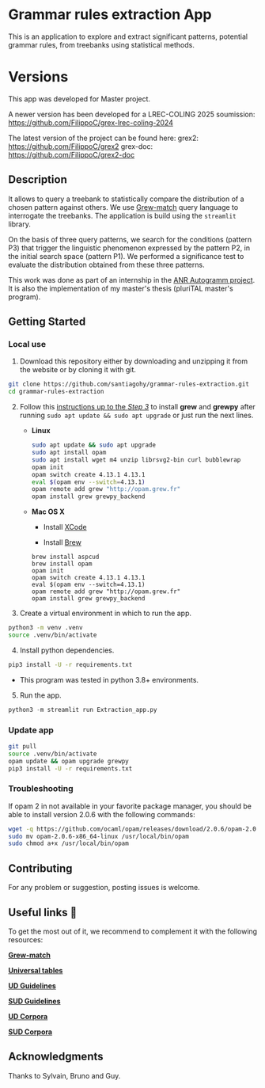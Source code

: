 # Grammar rules extraction App

This is an application to explore and extract significant patterns, potential grammar rules, from treebanks using statistical methods.

# Versions

This app was developed for Master project.

A newer version has been developed for a LREC-COLING 2025 soumission:
https://github.com/FilippoC/grex-lrec-coling-2024

The latest version of the project can be found here:
grex2: https://github.com/FilippoC/grex2
grex-doc: https://github.com/FilippoC/grex2-doc

## Description

It allows to query a treebank to statistically compare the distribution of a chosen pattern against others. 
We use [Grew-match](http://match.grew.fr/) query language to interrogate the treebanks. 
The application is build using the `streamlit` library. 

On the basis of three query patterns, we search for the conditions (pattern P3) that trigger the linguistic phenomenon expressed by the pattern P2, in the initial search space (pattern P1). We performed a significance test to evaluate the distribution obtained from these three patterns. 

This work was done as part of an internship in the [ANR Autogramm project](https://autogramm.github.io/). It is also the implementation 
of my master's thesis (pluriTAL master's program).

## Getting Started

### Local use

1. Download this repository either by downloading and unzipping it from the website or by cloning it with git.

```bash
git clone https://github.com/santiagohy/grammar-rules-extraction.git
cd grammar-rules-extraction
```

2. Follow this [instructions up to the _Step 3_](https://grew.fr/usage/install/) to install **grew** and **grewpy** after running `sudo apt update && sudo apt upgrade` or just run the next lines.

    - **Linux**

      ```bash
      sudo apt update && sudo apt upgrade
      sudo apt install opam
      sudo apt install wget m4 unzip librsvg2-bin curl bubblewrap
      opam init
      opam switch create 4.13.1 4.13.1
      eval $(opam env --switch=4.13.1)
      opam remote add grew "http://opam.grew.fr"
      opam install grew grewpy_backend
      ```

    - **Mac OS X**

      - Install [XCode](https://developer.apple.com/xcode/)

      - Install [Brew](https://brew.sh/)

      ```
      brew install aspcud
      brew install opam
      opam init
      opam switch create 4.13.1 4.13.1
      eval $(opam env --switch=4.13.1)
      opam remote add grew "http://opam.grew.fr"
      opam install grew grewpy_backend
      ```

3. Create a virtual environment in which to run the app.

```bash
python3 -m venv .venv
source .venv/bin/activate
```

4. Install python dependencies.

```bash
pip3 install -U -r requirements.txt
```
  - This program was tested in python 3.8+ environments.


5. Run the app.

```python
python3 -m streamlit run Extraction_app.py
```

### Update app

```bash
git pull
source .venv/bin/activate
opam update && opam upgrade grewpy
pip3 install -U -r requirements.txt
```
### Troubleshooting 

If opam 2 in not available in your favorite package manager, you should be able to install version 2.0.6 with the following commands:

```bash
wget -q https://github.com/ocaml/opam/releases/download/2.0.6/opam-2.0.6-x86_64-linux
sudo mv opam-2.0.6-x86_64-linux /usr/local/bin/opam
sudo chmod a+x /usr/local/bin/opam
```

## Contributing
For any problem or suggestion, posting issues is welcome.

## Useful links 🔗

To get the most out of it, we recommend to complement it with the following resources:

[**Grew-match**](http://match.grew.fr/)  

[**Universal tables**](http://tables.grew.fr/)

[**UD Guidelines**](https://universaldependencies.org/guidelines.html)

[**SUD Guidelines**](https://surfacesyntacticud.github.io/guidelines/u/)

[**UD Corpora**](https://universaldependencies.org/#download)

[**SUD Corpora**](https://surfacesyntacticud.github.io/data/)


## Acknowledgments

Thanks to Sylvain, Bruno and Guy.
